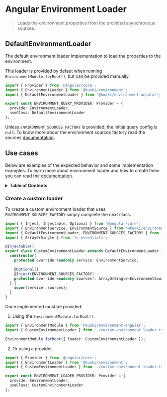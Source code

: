 # Angular Environment Loader

> Loads the environment properties from the provided asynchronous sources.

## DefaultEnvironmentLoader

The default environment loader implementation to load the properties to the environment.

This loader is provided by defaut when running `EnvironmentModule.forRoot()`, but can be provided manually.

```ts
import { Provider } from '@angular/core';
import { EnvironmentLoader } from '@kuoki/environment';
import { DefaultEnvironmentLoader } from '@kuoki/environment-angular';

export const ENVIRONMENT_QUERY_PROVIDER: Provider = {
  provide: EnvironmentLoader,
  useClass: DefaultEnvironmentLoader
};
```

Unless `ENVIRONMENT_SOURCES_FACTORY` is provided, the initial query config is `null`. To know more abour the environment sources factory read the sources [documentation](https://ricardojbarrios.github.io/kuoki/environment-angular/modules/EnvironmentSource.html).

## Use cases

Below are examples of the expected behavior and some implementation examples. To learn more about environment loader and how to create them you can read the [documentation](https://ricardojbarrios.github.io/kuoki/environment/modules/EnvironmentLoader.html).

<details>
  <summary><strong>Table of Contents</strong></summary>
  <ol>
    <li><a href="#create-a-custom-loader">Create a custom loader</a></li>
  </ol>
</details>

### Create a custom loader

To create a custom environment loader that uses `ENVIRONMENT_SOURCES_FACTORY` simply complete the next class.

```ts
import { Inject, Injectable, Optional } from '@angular/core';
import { EnvironmentService, EnvironmentSource } from '@kuoki/environment';
import { DefaultEnvironmentLoader, ENVIRONMENT_SOURCES_FACTORY } from '@kuoki/environment-angular';
import { ArrayOrSingle } from 'ts-essentials';

@Injectable()
export class CustomEnvironmentLoader extends DefaultEnvironmentLoader {
  constructor(
    protected override readonly service: EnvironmentService,

    @Optional()
    @Inject(ENVIRONMENT_SOURCES_FACTORY)
    protected override readonly sources?: ArrayOrSingle<EnvironmentSource> | null
  ) {
    super(service, sources);
  }
}
```

Once implemented must be provided:

1. Using the `EnvironmentModule.forRoot()`.

```ts
import { EnvironmentModule } from '@kuoki/environment-angular';
import { CustomEnvironmentLoader } from './custom-environment.loader.ts';

EnvironmentModule.forRoot({ loader: CustomEnvironmentLoader });
```

2. Or using a provider.

```ts
import { Provider } from '@angular/core';
import { EnvironmentLoader } from '@kuoki/environment';
import { CustomEnvironmentLoader } from './custom-environment.loader.ts';

export const ENVIRONMENT_LOADER_PROVIDER: Provider = {
  provide: EnvironmentLoader,
  useClass: CustomEnvironmentLoader
};
```
